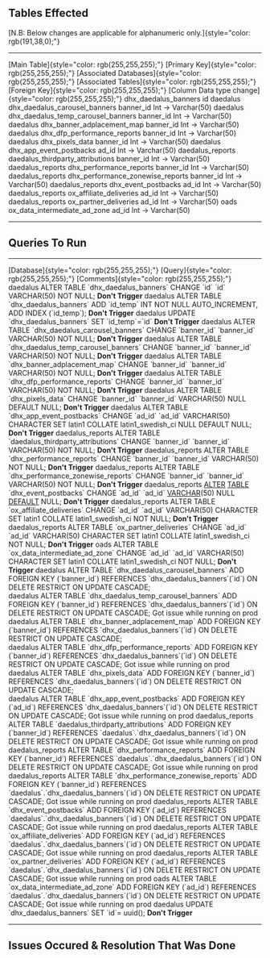 ## Tables Effected

[N.B: Below changes are applicable for alphanumeric
only.]{style="color: rgb(191,38,0);"}

  ------------------------------------------------ ------------------------------------------------- ---------------------------------------------------------- ------------------------------------------------------- ------------------------------------------------- -------------------------------------------------------------
  [Main Table]{style="color: rgb(255,255,255);"}   [Primary Key]{style="color: rgb(255,255,255);"}   [Associated Databases]{style="color: rgb(255,255,255);"}   [Associated Tables]{style="color: rgb(255,255,255);"}   [Foreign Key]{style="color: rgb(255,255,255);"}   [Column Data type change]{style="color: rgb(255,255,255);"}
  dhx_daedalus_banners                             id                                                daedalus                                                   dhx_daedalus_carousel_banners                           banner_id                                         Int → Varchar(50)
                                                                                                     daedalus                                                   dhx_daedalus_temp_carousel_banners                      banner_id                                         Int → Varchar(50)
                                                                                                     daedalus                                                   dhx_banner_adplacement_map                              banner_id                                         Int → Varchar(50)
                                                                                                     daedalus                                                   dhx_dfp_performance_reports                             banner_id                                         Int → Varchar(50)
                                                                                                     daedalus                                                   dhx_pixels_data                                         banner_id                                         Int → Varchar(50)
                                                                                                     daedalus                                                   dhx_app_event_postbacks                                 ad_id                                             Int → Varchar(50)
                                                                                                     daedalus_reports                                           daedalus_thirdparty_attributions                        banner_id                                         Int → Varchar(50)
                                                                                                     daedalus_reports                                           dhx_performance_reports                                 banner_id                                         Int → Varchar(50)
                                                                                                     daedalus_reports                                           dhx_performance_zonewise_reports                        banner_id                                         Int → Varchar(50)
                                                                                                     daedalus_reports                                           dhx_event_postbacks                                     ad_id                                             Int → Varchar(50)
                                                                                                     daedalus_reports                                           ox_affiliate_deliveries                                 ad_id                                             Int → Varchar(50)
                                                                                                     daedalus_reports                                           ox_partner_deliveries                                   ad_id                                             Int → Varchar(50)
                                                                                                     oads                                                       ox_data_intermediate_ad_zone                            ad_id                                             Int → Varchar(50)
  ------------------------------------------------ ------------------------------------------------- ---------------------------------------------------------- ------------------------------------------------------- ------------------------------------------------- -------------------------------------------------------------

## Queries To Run

  ---------------------------------------------- ------------------------------------------------------------------------------------------------------------------------------------------------------------------------------------------------------------------------------------------------------------------------------------------------------------------------------------------------------------------------------------------------------------------------------------------------------------------------- ----------------------------------------------
  [Database]{style="color: rgb(255,255,255);"}   [Query]{style="color: rgb(255,255,255);"}                                                                                                                                                                                                                                                                                                                                                                                                                                 [Comments]{style="color: rgb(255,255,255);"}
  daedalus                                       ALTER TABLE \`dhx_daedalus_banners\` CHANGE \`id\` \`id\` VARCHAR(50) NOT NULL;                                                                                                                                                                                                                                                                                                                                                                                           **Don't Trigger**
  daedalus                                       ALTER TABLE \`dhx_daedalus_banners\` ADD \`id_temp\` INT NOT NULL AUTO_INCREMENT, ADD INDEX (\`id_temp\`);                                                                                                                                                                                                                                                                                                                                                                **Don't Trigger**
  daedalus                                       UPDATE \`dhx_daedalus_banners\` SET \`id_temp\`=\`id\`                                                                                                                                                                                                                                                                                                                                                                                                                    **Don't Trigger**
  daedalus                                       ALTER TABLE \`dhx_daedalus_carousel_banners\` CHANGE \`banner_id\` \`banner_id\` VARCHAR(50) NOT NULL;                                                                                                                                                                                                                                                                                                                                                                    **Don't Trigger**
  daedalus                                       ALTER TABLE \`dhx_daedalus_temp_carousel_banners\` CHANGE \`banner_id\` \`banner_id\` VARCHAR(50) NOT NULL;                                                                                                                                                                                                                                                                                                                                                               **Don't Trigger**
  daedalus                                       ALTER TABLE \`dhx_banner_adplacement_map\` CHANGE \`banner_id\` \`banner_id\` VARCHAR(50) NOT NULL;                                                                                                                                                                                                                                                                                                                                                                       **Don't Trigger**
  daedalus                                       ALTER TABLE \`dhx_dfp_performance_reports\` CHANGE \`banner_id\` \`banner_id\` VARCHAR(50) NOT NULL;                                                                                                                                                                                                                                                                                                                                                                      **Don't Trigger**
  daedalus                                       ALTER TABLE \`dhx_pixels_data\` CHANGE \`banner_id\` \`banner_id\` VARCHAR(50) NULL DEFAULT NULL;                                                                                                                                                                                                                                                                                                                                                                         **Don't Trigger**
  daedalus                                       ALTER TABLE \`dhx_app_event_postbacks\` CHANGE \`ad_id\` \`ad_id\` VARCHAR(50) CHARACTER SET latin1 COLLATE latin1_swedish_ci NULL DEFAULT NULL;                                                                                                                                                                                                                                                                                                                          **Don't Trigger**
  daedalus_reports                               ALTER TABLE \`daedalus_thirdparty_attributions\` CHANGE \`banner_id\` \`banner_id\` VARCHAR(50) NOT NULL;                                                                                                                                                                                                                                                                                                                                                                 **Don't Trigger**
  daedalus_reports                               ALTER TABLE \`dhx_performance_reports\` CHANGE \`banner_id\` \`banner_id\` VARCHAR(50) NOT NULL;                                                                                                                                                                                                                                                                                                                                                                          **Don't Trigger**
  daedalus_reports                               ALTER TABLE \`dhx_performance_zonewise_reports\` CHANGE \`banner_id\` \`banner_id\` VARCHAR(50) NOT NULL;                                                                                                                                                                                                                                                                                                                                                                 **Don't Trigger**
  daedalus_reports                               [ALTER](http://pma/url.php?url=https://dev.mysql.com/doc/refman/8.0/en/alter-table.html) [TABLE](http://pma/url.php?url=https://dev.mysql.com/doc/refman/8.0/en/alter-table.html) \`dhx_event_postbacks\` CHANGE \`ad_id\` \`ad_id\` [VARCHAR](http://pma/url.php?url=https://dev.mysql.com/doc/refman/8.0/en/string-types.html)(50) NULL [DEFAULT](http://pma/url.php?url=https://dev.mysql.com/doc/refman/8.0/en/miscellaneous-functions.html#function_default) NULL;   **Don't Trigger**
  daedalus_reports                               ALTER TABLE \`ox_affiliate_deliveries\` CHANGE \`ad_id\` \`ad_id\` VARCHAR(50) CHARACTER SET latin1 COLLATE latin1_swedish_ci NOT NULL;                                                                                                                                                                                                                                                                                                                                   **Don't Trigger**
  daedalus_reports                               ALTER TABLE \`ox_partner_deliveries\` CHANGE \`ad_id\` \`ad_id\` VARCHAR(50) CHARACTER SET latin1 COLLATE latin1_swedish_ci NOT NULL;                                                                                                                                                                                                                                                                                                                                     **Don't Trigger**
  oads                                           ALTER TABLE \`ox_data_intermediate_ad_zone\` CHANGE \`ad_id\` \`ad_id\` VARCHAR(50) CHARACTER SET latin1 COLLATE latin1_swedish_ci NOT NULL;                                                                                                                                                                                                                                                                                                                              **Don't Trigger**
  daedalus                                       ALTER TABLE \`dhx_daedalus_carousel_banners\` ADD FOREIGN KEY (\`banner_id\`) REFERENCES \`dhx_daedalus_banners\`(\`id\`) ON DELETE RESTRICT ON UPDATE CASCADE;                                                                                                                                                                                                                                                                                                           
  daedalus                                       ALTER TABLE \`dhx_daedalus_temp_carousel_banners\` ADD FOREIGN KEY (\`banner_id\`) REFERENCES \`dhx_daedalus_banners\`(\`id\`) ON DELETE RESTRICT ON UPDATE CASCADE;                                                                                                                                                                                                                                                                                                      Got issue while running on prod
  daedalus                                       ALTER TABLE \`dhx_banner_adplacement_map\` ADD FOREIGN KEY (\`banner_id\`) REFERENCES \`dhx_daedalus_banners\`(\`id\`) ON DELETE RESTRICT ON UPDATE CASCADE;                                                                                                                                                                                                                                                                                                              
  daedalus                                       ALTER TABLE \`dhx_dfp_performance_reports\` ADD FOREIGN KEY (\`banner_id\`) REFERENCES \`dhx_daedalus_banners\`(\`id\`) ON DELETE RESTRICT ON UPDATE CASCADE;                                                                                                                                                                                                                                                                                                             Got issue while running on prod
  daedalus                                       ALTER TABLE \`dhx_pixels_data\` ADD FOREIGN KEY (\`banner_id\`) REFERENCES \`dhx_daedalus_banners\`(\`id\`) ON DELETE RESTRICT ON UPDATE CASCADE;                                                                                                                                                                                                                                                                                                                         
  daedalus                                       ALTER TABLE \`dhx_app_event_postbacks\` ADD FOREIGN KEY (\`ad_id\`) REFERENCES \`dhx_daedalus_banners\`(\`id\`) ON DELETE RESTRICT ON UPDATE CASCADE;                                                                                                                                                                                                                                                                                                                     Got issue while running on prod
  daedalus_reports                               ALTER TABLE \`daedalus_thirdparty_attributions\` ADD FOREIGN KEY (\`banner_id\`) REFERENCES \`daedalus\`.\`dhx_daedalus_banners\`(\`id\`) ON DELETE RESTRICT ON UPDATE CASCADE;                                                                                                                                                                                                                                                                                           Got issue while running on prod
  daedalus_reports                               ALTER TABLE \`dhx_performance_reports\` ADD FOREIGN KEY (\`banner_id\`) REFERENCES \`daedalus\`.\`dhx_daedalus_banners\`(\`id\`) ON DELETE RESTRICT ON UPDATE CASCADE;                                                                                                                                                                                                                                                                                                    Got issue while running on prod
  daedalus_reports                               ALTER TABLE \`dhx_performance_zonewise_reports\` ADD FOREIGN KEY (\`banner_id\`) REFERENCES \`daedalus\`.\`dhx_daedalus_banners\`(\`id\`) ON DELETE RESTRICT ON UPDATE CASCADE;                                                                                                                                                                                                                                                                                           Got issue while running on prod
  daedalus_reports                               ALTER TABLE \`dhx_event_postbacks\` ADD FOREIGN KEY (\`ad_id\`) REFERENCES \`daedalus\`.\`dhx_daedalus_banners\`(\`id\`) ON DELETE RESTRICT ON UPDATE CASCADE;                                                                                                                                                                                                                                                                                                            Got issue while running on prod
  daedalus_reports                               ALTER TABLE \`ox_affiliate_deliveries\` ADD FOREIGN KEY (\`ad_id\`) REFERENCES \`daedalus\`.\`dhx_daedalus_banners\`(\`id\`) ON DELETE RESTRICT ON UPDATE CASCADE;                                                                                                                                                                                                                                                                                                        Got issue while running on prod
  daedalus_reports                               ALTER TABLE \`ox_partner_deliveries\` ADD FOREIGN KEY (\`ad_id\`) REFERENCES \`daedalus\`.\`dhx_daedalus_banners\`(\`id\`) ON DELETE RESTRICT ON UPDATE CASCADE;                                                                                                                                                                                                                                                                                                          Got issue while running on prod
  oads                                           ALTER TABLE \`ox_data_intermediate_ad_zone\` ADD FOREIGN KEY (\`ad_id\`) REFERENCES \`daedalus\`.\`dhx_daedalus_banners\`(\`id\`) ON DELETE RESTRICT ON UPDATE CASCADE;                                                                                                                                                                                                                                                                                                   Got issue while running on prod
  daedalus                                       UPDATE \`dhx_daedalus_banners\` SET \`id\`= uuid();                                                                                                                                                                                                                                                                                                                                                                                                                       **Don't Trigger**
  ---------------------------------------------- ------------------------------------------------------------------------------------------------------------------------------------------------------------------------------------------------------------------------------------------------------------------------------------------------------------------------------------------------------------------------------------------------------------------------------------------------------------------------- ----------------------------------------------

## Issues Occured & Resolution That Was Done
